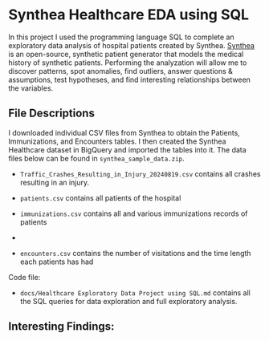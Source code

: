 # Synthea Healthcare EDA using SQL
In this project I used the programming language SQL to complete an exploratory data analysis of hospital patients created by Synthea. [Synthea](https://synthetichealth.github.io/synthea/) is an open-source, synthetic patient generator that models the medical history of synthetic patients.
Performing the analyzation will allow me to discover patterns, spot anomalies, find outliers, answer questions & assumptions, test hypotheses, and find interesting relationships between the variables.

## File Descriptions

I downloaded individual CSV files from Synthea to obtain the Patients, Immunizations, and Encounters tables. I then created the Synthea Healthcare dataset in BigQuery and imported the tables into it. 
The data files below can be found in `synthea_sample_data.zip`. <br>
- `Traffic_Crashes_Resulting_in_Injury_20240819.csv` contains all crashes resulting in an injury.

- `patients.csv` contains all patients of the hospital

- `immunizations.csv` contains all and various immunizations records of patients
- 
- `encounters.csv` contains the number of visitations and the time length each patients has had

Code file:
- `docs/Healthcare Exploratory Data Project using SQL.md` contains all the SQL queries for data exploration and full exploratory analysis. 

## Interesting Findings:

